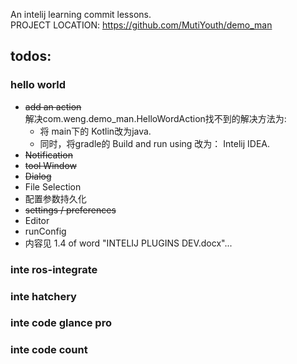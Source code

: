 An intelij learning commit lessons.<br/>
PROJECT LOCATION: https://github.com/MutiYouth/demo_man



## todos:
### hello world
* ~~add an action~~ <br/>
  解决com.weng.demo_man.HelloWordAction找不到的解决方法为:
  * 将 main下的 Kotlin改为java.
  * 同时，将gradle的 Build and run using 改为： Intelij IDEA.
* ~~Notification~~
* ~~tool Window~~
* ~~Dialog~~
* File Selection
* 配置参数持久化
* ~~settings / preferences~~
* Editor
* runConfig
* 内容见 1.4 of word "INTELIJ PLUGINS DEV.docx"... 

### inte ros-integrate
### inte hatchery
### inte code glance pro
### inte code count